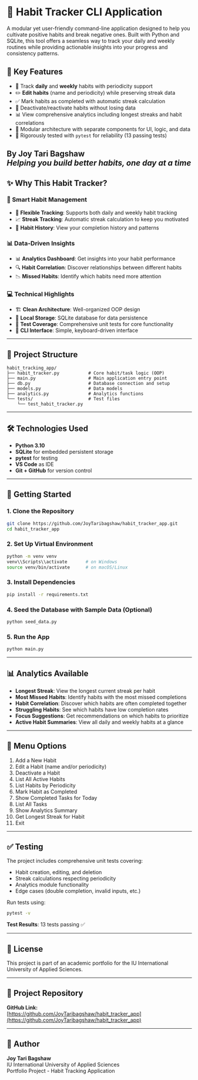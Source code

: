# 🚀 Habit Tracker CLI Application

A modular yet user-friendly command-line application designed to help you cultivate positive habits and break negative ones. Built with Python and SQLite, this tool offers a seamless way to track your daily and weekly routines while providing actionable insights into your progress and consistency patterns.

## 📌 Key Features

- 📅 Track **daily** and **weekly** habits with periodicity support
- ✏️ **Edit habits** (name and periodicity) while preserving streak data
- ✅ Mark habits as completed with automatic streak calculation
- 🔄 Deactivate/reactivate habits without losing data
- 📊 View comprehensive analytics including longest streaks and habit correlations
- 🧩 Modular architecture with separate components for UI, logic, and data
- 🧪 Rigorously tested with `pytest` for reliability (13 passing tests)

**By Joy Tari Bagshaw**  
*Helping you build better habits, one day at a time*
---

## ✨ Why This Habit Tracker?

### 🔄 Smart Habit Management
- 🔄 **Flexible Tracking**: Supports both daily and weekly habit tracking
- 📈 **Streak Tracking**: Automatic streak calculation to keep you motivated
- 📅 **Habit History**: View your completion history and patterns

### 📊 Data-Driven Insights
- 📊 **Analytics Dashboard**: Get insights into your habit performance
- 🔍 **Habit Correlation**: Discover relationships between different habits
- 📉 **Missed Habits**: Identify which habits need more attention

### 💻 Technical Highlights
- 🏗️ **Clean Architecture**: Well-organized OOP design
- 💾 **Local Storage**: SQLite database for data persistence
- 🧪 **Test Coverage**: Comprehensive unit tests for core functionality
- 🚀 **CLI Interface**: Simple, keyboard-driven interface

---

## 📂 Project Structure

```
habit_tracking_app/
├── habit_tracker.py           # Core habit/task logic (OOP)
├── main.py                    # Main application entry point
├── db.py                      # Database connection and setup
├── models.py                  # Data models
├── analytics.py               # Analytics functions
└── tests/                     # Test files
    └── test_habit_tracker.py
```

---

## 🛠️ Technologies Used

- **Python 3.10**
- **SQLite** for embedded persistent storage
- **pytest** for testing
- **VS Code** as IDE
- **Git + GitHub** for version control

---

## 🚀 Getting Started

### 1. Clone the Repository

```bash
git clone https://github.com/JoyTaribagshaw/habit_tracker_app.git
cd habit_tracker_app
```

### 2. Set Up Virtual Environment

```bash
python -m venv venv
venv\\Scripts\\activate       # on Windows
source venv/bin/activate      # on macOS/Linux
```

### 3. Install Dependencies

```bash
pip install -r requirements.txt
```

### 4. Seed the Database with Sample Data (Optional)

```bash
python seed_data.py
```

### 5. Run the App

```bash
python main.py
```

---

## 📊 Analytics Available

- **Longest Streak**: View the longest current streak per habit
- **Most Missed Habits**: Identify habits with the most missed completions
- **Habit Correlation**: Discover which habits are often completed together
- **Struggling Habits**: See which habits have low completion rates
- **Focus Suggestions**: Get recommendations on which habits to prioritize
- **Active Habit Summaries**: View all daily and weekly habits at a glance

---

## 🎯 Menu Options

1. Add a New Habit
2. Edit a Habit (name and/or periodicity)
3. Deactivate a Habit
4. List All Active Habits
5. List Habits by Periodicity
6. Mark Habit as Completed
7. Show Completed Tasks for Today
8. List All Tasks
9. Show Analytics Summary
10. Get Longest Streak for Habit
0. Exit

---

## ✅ Testing

The project includes comprehensive unit tests covering:
- Habit creation, editing, and deletion
- Streak calculations respecting periodicity
- Analytics module functionality
- Edge cases (double completion, invalid inputs, etc.)

Run tests using:

```bash
pytest -v
```

**Test Results**: 13 tests passing ✅

---

## 📄 License

This project is part of an academic portfolio for the IU International University of Applied Sciences.

---

## 🔗 Project Repository

**GitHub Link:**  
[https://github.com/JoyTaribagshaw/habit_tracker_app](https://github.com/JoyTaribagshaw/habit_tracker_app)

---

## 👤 Author

**Joy Tari Bagshaw**  
IU International University of Applied Sciences  
Portfolio Project - Habit Tracking Application


